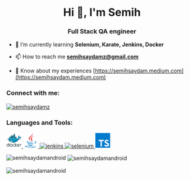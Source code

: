 <h1 align="center">Hi 👋, I'm Semih</h1>
<h3 align="center">Full Stack QA engineer</h3>

- 🌱 I’m currently learning **Selenium, Karate, Jenkins, Docker**

- 📫 How to reach me **semihsaydamz@gmail.com**

- 📄 Know about my experiences [https://semihsaydam.medium.com](https://semihsaydam.medium.com)

<h3 align="left">Connect with me:</h3>
<p align="left">
<a href="https://twitter.com/semihsaydamz" target="blank"><img align="center" src="https://raw.githubusercontent.com/rahuldkjain/github-profile-readme-generator/master/src/images/icons/Social/twitter.svg" alt="semihsaydamz" height="30" width="40" /></a>
</p>

<h3 align="left">Languages and Tools:</h3>
<p align="left"> <a href="https://www.docker.com/" target="_blank"> <img src="https://raw.githubusercontent.com/devicons/devicon/master/icons/docker/docker-original-wordmark.svg" alt="docker" width="40" height="40"/> </a> <a href="https://www.java.com" target="_blank"> <img src="https://raw.githubusercontent.com/devicons/devicon/master/icons/java/java-original.svg" alt="java" width="40" height="40"/> </a> <a href="https://www.jenkins.io" target="_blank"> <img src="https://www.vectorlogo.zone/logos/jenkins/jenkins-icon.svg" alt="jenkins" width="40" height="40"/> </a> <a href="https://www.selenium.dev" target="_blank"> <img src="https://raw.githubusercontent.com/detain/svg-logos/780f25886640cef088af994181646db2f6b1a3f8/svg/selenium-logo.svg" alt="selenium" width="40" height="40"/> </a> <a href="https://www.typescriptlang.org/" target="_blank"> <img src="https://raw.githubusercontent.com/devicons/devicon/master/icons/typescript/typescript-original.svg" alt="typescript" width="40" height="40"/> </a> </p>

<p><img align="left" src="https://github-readme-stats.vercel.app/api/top-langs?username=semihsaydamandroid&show_icons=true&locale=en&layout=compact" alt="semihsaydamandroid" /></p>

<p>&nbsp;<img align="center" src="https://github-readme-stats.vercel.app/api?username=semihsaydamandroid&show_icons=true&locale=en" alt="semihsaydamandroid" /></p>

<p><img align="center" src="https://github-readme-streak-stats.herokuapp.com/?user=semihsaydamandroid&" alt="semihsaydamandroid" /></p>
